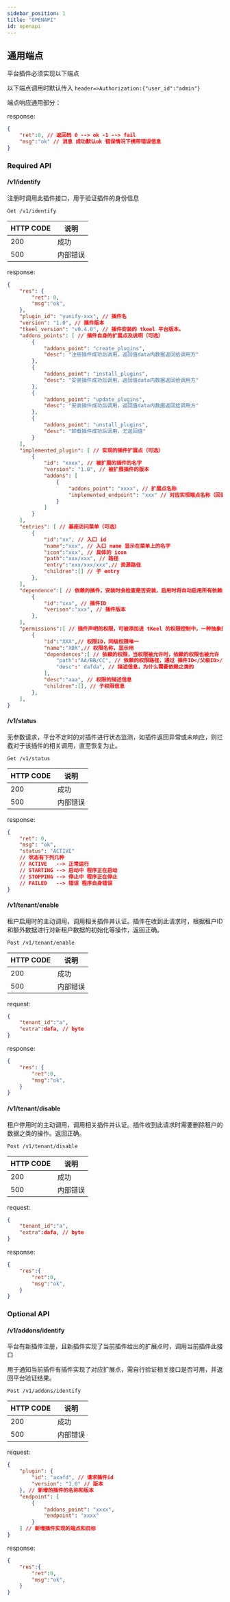 ```yaml
---
sidebar_position: 1
title: "OPENAPI"
id: openapi
---
```


## 通用端点

平台插件必须实现以下端点

以下端点调用时默认传入 
`header=>Authorization:{"user_id":"admin"}`

端点响应通用部分：

response:
```json 
{
    "ret":0, // 返回码 0 --> ok -1 --> fail
    "msg":"ok" // 消息 成功默认ok 错误情况下携带错误信息
}
 ```
### Required API
#### /v1/identify

注册时调用此插件接口，用于验证插件的身份信息

```
Get /v1/identify
```

| HTTP CODE | 说明     |
| --------- | -------- |
| 200       | 成功     |
| 500       | 内部错误 |

response:
```json 
{
    "res": {
		"ret": 0,
		"msg":"ok",
	},
    "plugin_id": "yunify-xxx", // 插件名
    "version": "1.0", // 插件版本
	"tkeel_version": "v0.4.0", // 插件安装的 tkeel 平台版本。
    "addons_points": [ // 插件自身的扩展点及说明（可选）
        {
            "addons_point": "create_plugins",
            "desc": "注册插件成功后调用，返回值data内数据返回给调用方"
        },
        {
            "addons_point": "install_plugins",
            "desc": "安装插件成功后调用，返回值data内数据返回给调用方"
        },
        {
            "addons_point": "update_plugins",
            "desc": "安装插件成功后调用，返回值data内数据返回给调用方"
        },
        {
            "addons_point": "unstall_plugins",
            "desc": "卸载插件成功后调用，无返回值"
        }
    ],
    "implemented_plugin": [ // 实现的插件扩展点（可选）
        {
            "id": "xxxx", // 被扩展的插件的名字
            "version": "1.0", // 被扩展插件的版本
            "addons": [
                {
                    "addons_point": "xxxx", // 扩展点名称
                    "implemented_endpoint": "xxx" // 对应实现端点名称（回调路径） 此路径必须注册到平台才能被调用
                }
            ]
        }
    ],
    "entries": [ // 基座访问菜单（可选）
		{
			"id":"xx", // 入口 id
			"name":"xxx", // 入口 name 显示在菜单上的名字
			"icon":"xxx", // 具体的 icon
			"path":"xxx/xxx", // 路径
			"entry":"xxx/xxx/xxx",// 资源路径
			"children":[] // 子 entry
		},
	],
	"dependence":[ // 依赖的插件，安装时会检查是否安装，启用时将自动启用所有依赖的插件（可选）
		{
			"id":"xxx", // 插件ID
			"verison":"xxx", // 插件版本
		},
	],
	"permissions":[ // 插件声明的权限，可被添加进 tKeel 的权限控制中，一种抽象的资源（可选）
		{	
			"id":"XXX",// 权限ID，同级权限唯一	
			"name":"XDX",// 权限名称，显示用
			"dependences":[ // 依赖的权限，当权限被允许时，依赖的权限也被允许
				"path":"AA/BB/CC", // 依赖的权限路径，通过 插件ID</父级ID>/权限ID 的格式指定一个唯一的权限。
				"desc":" dafda", // 描述信息，为什么需要依赖之类的
			],
			"desc":"aaa", // 权限的描述信息
			"children":[], // 子权限信息
		},
	],
}
```
#### /v1/status

无参数请求，平台不定时的对插件进行状态监测，如插件返回异常或未响应，则拦截对于该插件的相关调用，直至恢复为止。
```
Get /v1/status
```

| HTTP CODE | 说明     |
| --------- | -------- |
| 200       | 成功     |
| 500       | 内部错误 |

response:
```json
{
    "ret": 0,
    "msg": "ok",
    "status": "ACTIVE"
    // 状态有下列几种 
    // ACTIVE   --> 正常运行
    // STARTING --> 启动中 程序正在启动
    // STOPPING --> 停止中 程序正在停止
    // FAILED   --> 错误 程序自身错误
}
```

#### /v1/tenant/enable

租户启用时的主动调用，调用相关插件并认证。插件在收到此请求时，根据租户ID和额外数据进行对新租户数据的初始化等操作，返回正确。
```
Post /v1/tenant/enable
```

| HTTP CODE | 说明     |
| --------- | -------- |
| 200       | 成功     |
| 500       | 内部错误 |

request:
```json
{
	"tenant_id":"a",
    "extra":dafa, // byte
}
```
response:
```json
{
	"res": {
		"ret":0,
		"msg":"ok",
	}
}
```

#### /v1/tenant/disable

租户停用时的主动调用，调用相关插件并认证。插件收到此请求时需要删除租户的数据之类的操作。返回正确。
```
Post /v1/tenant/disable
```

| HTTP CODE | 说明     |
| --------- | -------- |
| 200       | 成功     |
| 500       | 内部错误 |

request:
```json
{
	"tenant_id":"a",
	"extra":dafa, // byte 
}
```
response:
```json
{
	"res":{
		"ret":0,
		"msg":"ok",
	}
}
```
### Optional API
#### /v1/addons/identify

平台有新插件注册，且新插件实现了当前插件给出的扩展点时，调用当前插件此接口

用于通知当前插件有插件实现了对应扩展点，需自行验证相关接口是否可用，并返回平台验证结果。
```
Post /v1/addons/identify
```

| HTTP CODE | 说明     |
| --------- | -------- |
| 200       | 成功     |
| 500       | 内部错误 |

request:
```json
{
    "plugin": {
        "id": "axafd", // 请求插件id
        "version": "1.0" // 版本
    }, // 新增的插件的名称和版本
    "endpoint": [
        {
            "addons_point": "xxxx",
            "endpoint": "xxxx"
        }
    ] // 新增插件实现的端点和目标
}
```
response:
```json
{   
	"res":{
		"ret":0,
		"msg":"ok",
	}
}
```